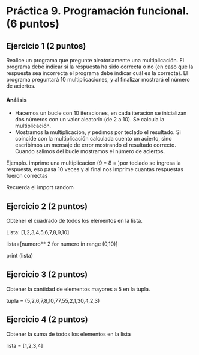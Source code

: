 # Práctica 9. Programación funcional. (6 puntos)
## Ejercicio 1 (2 puntos)
Realice un programa que pregunte aleatoriamente una multiplicación. El programa
debe indicar si la respuesta ha sido correcta o no (en caso que la respuesta sea
incorrecta el programa debe indicar cuál es la correcta). El programa preguntará
10 multiplicaciones, y al finalizar mostrará el número de aciertos.

#### Análisis
* Hacemos un bucle con 10 iteraciones, en cada iteración se inicializan dos
números con un valor aleatorio (de 2 a 10). Se calcula la multiplicación.
* Mostramos la multiplicación, y pedimos por teclado el resultado. Si
coincide con la multiplicación calculada cuento un acierto, sino escribimos un
mensaje de error mostrando el resultado correcto. Cuando salimos del bucle
mostramos el número de aciertos.

Ejemplo. imprime una multiplicacion (9 * 8 =  )por teclado se ingresa la respuesta, eso pasa 10 veces y al final nos imprime cuantas respuestas fueron correctas

Recuerda el import random

## Ejercicio 2 (2 puntos)
Obtener el cuadrado de todos los elementos en la lista.


Lista: [1,2,3,4,5,6,7,8,9,10]


lista=[numero** 2 for numero in range (0,10)]


print (lista)


## Ejercicio 3 (2 puntos)
Obtener la cantidad de elementos mayores a 5 en la tupla.

tupla = (5,2,6,7,8,10,77,55,2,1,30,4,2,3)

## Ejercicio 4 (2 puntos)
Obtener la suma de todos los elementos en la lista

lista = [1,2,3,4]
